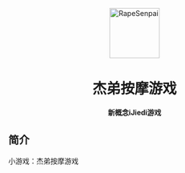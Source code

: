 <p align="center">
  <a href="https://jiedi847.github.io/Jiedi_Small_Game/index.html"><img src="https://jiedi847.github.io/Jiedi_Small_Game/index.html/static/image/ClickBefore.png?raw=true" width="100" height="100" alt="RapeSenpai"></a>
</p>
<div align="center">

# 杰弟按摩游戏
**新概念iJiedi游戏**
</div>

## 简介
小游戏：杰弟按摩游戏
